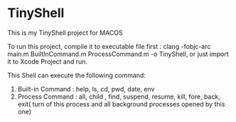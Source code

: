# TinyShell
This is my TinyShell project for MACOS

To run this project, compile it to executable file first : clang -fobjc-arc main.m BuiltInCommand.m ProcessCommand.m -o TinyShell, or just import it to Xcode Project and run.

This Shell can execute the following command:
1. Built-in Command : help, ls, cd, pwd, date, env
2. Process Command : all, child , find, suspend, resume, kill, fore, back, exit( turn of this process and all background processes opened by this one)
